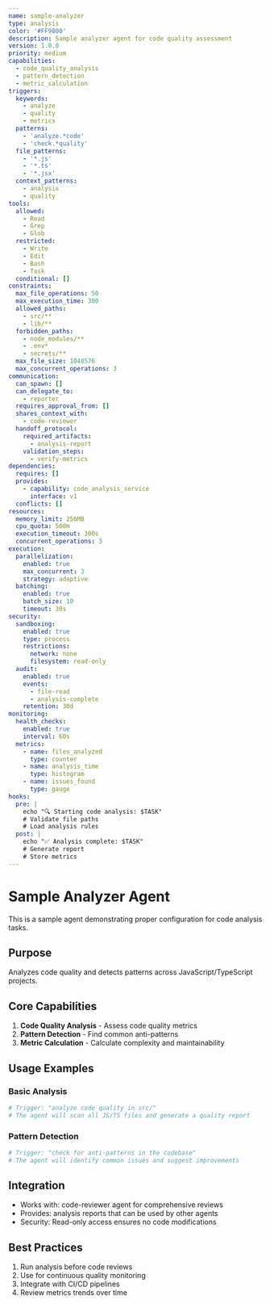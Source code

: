 ```yaml
---
name: sample-analyzer
type: analysis
color: '#FF9800'
description: Sample analyzer agent for code quality assessment
version: 1.0.0
priority: medium
capabilities:
  - code_quality_analysis
  - pattern_detection
  - metric_calculation
triggers:
  keywords:
    - analyze
    - quality
    - metrics
  patterns:
    - 'analyze.*code'
    - 'check.*quality'
  file_patterns:
    - '*.js'
    - '*.ts'
    - '*.jsx'
  context_patterns:
    - analysis
    - quality
tools:
  allowed:
    - Read
    - Grep
    - Glob
  restricted:
    - Write
    - Edit
    - Bash
    - Task
  conditional: []
constraints:
  max_file_operations: 50
  max_execution_time: 300
  allowed_paths:
    - src/**
    - lib/**
  forbidden_paths:
    - node_modules/**
    - .env*
    - secrets/**
  max_file_size: 1048576
  max_concurrent_operations: 3
communication:
  can_spawn: []
  can_delegate_to:
    - reporter
  requires_approval_from: []
  shares_context_with:
    - code-reviewer
  handoff_protocol:
    required_artifacts:
      - analysis-report
    validation_steps:
      - verify-metrics
dependencies:
  requires: []
  provides:
    - capability: code_analysis_service
      interface: v1
  conflicts: []
resources:
  memory_limit: 256MB
  cpu_quota: 500m
  execution_timeout: 300s
  concurrent_operations: 3
execution:
  parallelization:
    enabled: true
    max_concurrent: 3
    strategy: adaptive
  batching:
    enabled: true
    batch_size: 10
    timeout: 30s
security:
  sandboxing:
    enabled: true
    type: process
    restrictions:
      network: none
      filesystem: read-only
  audit:
    enabled: true
    events:
      - file-read
      - analysis-complete
    retention: 30d
monitoring:
  health_checks:
    enabled: true
    interval: 60s
  metrics:
    - name: files_analyzed
      type: counter
    - name: analysis_time
      type: histogram
    - name: issues_found
      type: gauge
hooks:
  pre: |
    echo "🔍 Starting code analysis: $TASK"
    # Validate file paths
    # Load analysis rules
  post: |
    echo "✅ Analysis complete: $TASK"
    # Generate report
    # Store metrics
---
```


# Sample Analyzer Agent

This is a sample agent demonstrating proper configuration for code analysis tasks.

## Purpose

Analyzes code quality and detects patterns across JavaScript/TypeScript projects.

## Core Capabilities

1. **Code Quality Analysis** - Assess code quality metrics
2. **Pattern Detection** - Find common anti-patterns
3. **Metric Calculation** - Calculate complexity and maintainability

## Usage Examples

### Basic Analysis
```bash
# Trigger: "analyze code quality in src/"
# The agent will scan all JS/TS files and generate a quality report
```

### Pattern Detection
```bash
# Trigger: "check for anti-patterns in the codebase"
# The agent will identify common issues and suggest improvements
```

## Integration

- Works with: code-reviewer agent for comprehensive reviews
- Provides: analysis reports that can be used by other agents
- Security: Read-only access ensures no code modifications

## Best Practices

1. Run analysis before code reviews
2. Use for continuous quality monitoring
3. Integrate with CI/CD pipelines
4. Review metrics trends over time